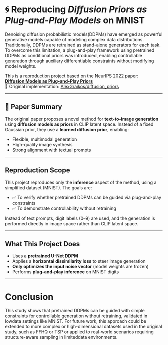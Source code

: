 # 🌀 Reproducing *Diffusion Priors as Plug-and-Play Models* on MNIST
Denoising diffusion probabilistic models(DDPMs) have emerged as powerful generative models capable of modeling complex data distributions.
Traditionally, DDPMs are retrained as stand-alone generators for each task. To overcome this limitation, a plug-and-play framework using pretrained DDPMs as conditional priors was introduced, enabling controllable generation through auxiliary differentiable constraints without modifying model weights.

This is a reproduction project based on the NeurIPS 2022 paper:  
**[Diffusion Models as Plug-and-Play Priors](https://proceedings.neurips.cc/paper_files/paper/2022/hash/5e6cec2a9520708381fe520246018e8b-Abstract-Conference.html)**  
🔗 Original implementation: [AlexGraikos/diffusion_priors](https://github.com/AlexGraikos/diffusion_priors)

---

## 📌 Paper Summary

The original paper proposes a novel method for **text-to-image generation** using **diffusion models as priors** in CLIP latent space. Instead of a fixed Gaussian prior, they use a **learned diffusion prior**, enabling:

- Flexible, multimodal generation
- High-quality image synthesis
- Strong alignment with textual prompts

---

## Reproduction Scope

This project reproduces only the **inference** aspect of the method, using a simplified dataset (MNIST). The goals are:

- ✅ To verify whether pretrained DDPMs can be guided via plug-and-play constraints
- ✅ To demonstrate controllability without retraining
  
Instead of text prompts, digit labels (0–9) are used, and the generation is performed directly in image space rather than CLIP latent space.

---

##  What This Project Does

- Uses a **pretrained U-Net DDPM**
- Applies a **horizontal dissimilarity loss** to steer image generation
- **Only optimizes the input noise vector** (model weights are frozen)
- Performs **plug-and-play inference** on MNIST digits

---

# Conclusion
This study shows that pretrained DDPMs can be guided with simple constraints for controllable generation without retraining, validated in lowdata settings like MNIST. For future work, this approach could be extended to more complex or high-dimensional
datasets used in the original study, such as FFHQ or TSP or applied to real-world scenarios requiring structure-aware sampling in limiteddata environments.

